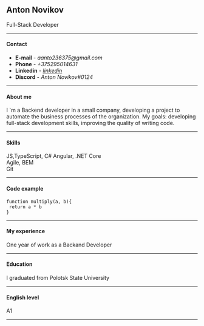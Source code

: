 ## Anton Novikov
Full-Stack Developer
___

#### Contact

* __E-mail__ - _aanto236375@gmail.com_
* __Phone__ - _+375295014631_
* __Linkedin__ -  [_linkedin_ ](https://www.linkedin.com/in/anton-novikov)
* __Discord__ - _Anton Novikov#0124_
___
#### About me

I `m a Backend developer in a small company, developing a project to automate the business processes of the organization.
My goals: developing full-stack development skills, improving the quality of writing code.
___
#### Skills
JS,TypeScript, C#
Angular, .NET Core   
Agile, BEM  
Git  
___
#### Сode example
```
function multiply(a, b){
 return a * b
}
```
___
#### My experience
One year of work as a Backand Developer
___
#### Education
I graduated from Polotsk State University
___
#### English level
 A1
 ___